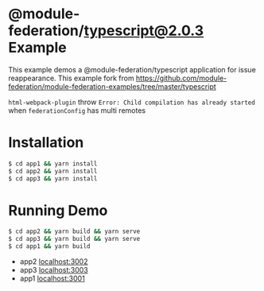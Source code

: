 # @module-federation/typescript@2.0.3 Example

This example demos a @module-federation/typescript application for issue reappearance. This example fork from https://github.com/module-federation/module-federation-examples/tree/master/typescript

`html-webpack-plugin` throw `Error: Child compilation has already started` when `federationConfig` has multi remotes 

# Installation

```bash
$ cd app1 && yarn install
$ cd app2 && yarn install
$ cd app3 && yarn install
```

# Running Demo

```bash
$ cd app2 && yarn build && yarn serve
$ cd app3 && yarn build && yarn serve
$ cd app1 && yarn build
```

- app2 [localhost:3002](http://localhost:3002/)
- app3 [localhost:3003](http://localhost:3003/)
- app1 [localhost:3001](http://localhost:3001/)
